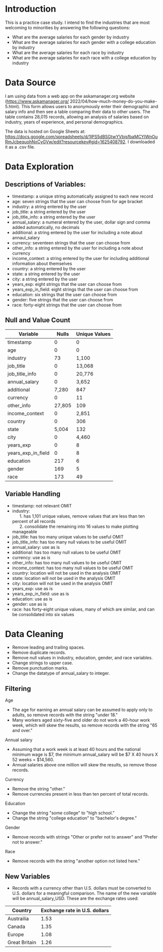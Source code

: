 # Introduction
This is a practice case study. I intend to find the industries that are most welcoming to minorities by answering the following questions:
- What are the average salaries for each gender by industry
- What are the average salaries for each gender with a college education by industry 
- What are the average salaries for each race by industry
- What are the average salaries for each race with a college education by industry 


# Data Source
I am using data from a web app on the askamanager.org website (https://www.askamanager.org/ 2022/04/how-much-money-do-you-make-5.html). This form allows users to anonymously enter their demographic and salary info and then see a table comparing their data to other users. The table contains 28,015 records, allowing an analysis of salaries based on industry, years of experience, and personal demographics.

The data is hosted on Google Sheets at: https://docs.google.com/spreadsheets/d/1IPS5dBSGtwYVbjsfbaMCYIWnOuRmJcbequohNxCyGVw/edit?resourcekey#gid=1625408792. I downloaded it as a .csv file.


# Data Exploration
## Descriptions of Variables:
- timestamp: a unique string automatically assigned to each new record
- age: seven strings that the user can choose from for age bracket
- industry: a string entered by the user
- job_title: a string entered by the user
- job_title_info: a string entered by the user
- annual_salary: a numeral entered by the user, dollar sign and comma added automatically, no decimals
- additional: a string entered by the user for including a note about annaul_salary
- currency: seventeen strings that the user can choose from 
- other_info: a string entered by the user for including a note about currency
- income_context: a string entered by the user for including additional information about themselves
- country: a string entered by the user
- state: a string entered by the user
- city: a string entered by the user
- years_exp: eight strings that the user can choose from
- years_exp_in_field: eight strings that the user can choose from
- education: six strings that the user can choose from
- gender: five strings that the user can choose from
- race: forty-eight strings that the user can choose from

## Null and Value Count
| Variable           | Nulls  | Unique Values |
| ------------------ | ------ | ------------- |
| timestamp          | 0      | 0             |
| age                | 0      | 0             |
| industry           | 73     | 1,100         |
| job_title          | 0      | 13,068        |
| job_title_info     | 0      | 20,776        |
| annual_salary      | 0      | 3,652         |
| additional         | 7,280  | 847           |
| currency           | 0      | 11            |
| other_info         | 27,805 | 109           |
| income_context     | 0      | 2,851         |
| country            | 0      | 306           |
| state              | 5,004  | 132           |
| city               | 0      | 4,460         |
| years_exp          | 0      | 8             |
| years_exp_in_field | 0      | 8             |
| education          | 217    | 6             |
| gender             | 169    | 5             |
| race               | 173    | 49            |

## Variable Handling
- timestamp: not relevant OMIT
- industry:   
&nbsp;&nbsp;&nbsp;&nbsp;&nbsp;&nbsp;1. has 1,101 unique values, remove values that are less than ten percent of all records  
&nbsp;&nbsp;&nbsp;&nbsp;&nbsp;&nbsp;2. consolidate the remaining into 16 values to make plotting manageable
- job_title: has too many unique values to be useful OMIT
- job_title_info: has too many null values to be useful OMIT
- annual_salary: use as is
- additional: has too many null values to be useful OMIT
- currency: use as is
- other_info: has too many null values to be useful OMIT
- income_context: has too many null values to be useful OMIT
- country: location will not be used in the analysis OMIT
- state: location will not be used in the analysis OMIT
- city: location will not be used in the analysis OMIT
- years_exp: use as is
- years_exp_in_field:  use as is
- education:  use as is
- gender:  use as is
- race: has forty-eight unique values, many of which are similar, and can be consolidated into six values

# Data Cleaning
- Remove leading and trailing spaces.
- Remove duplicate records.
- Remove null values in industry, education, gender, and race variables.
- Change strings to upper case.
- Remove punctuation marks.
- Change the datatype of annual_salary to integer.

## Filtering
Age  
- The age for earning an annual salary can be assumed to apply only to adults, so remove records with the string "under 18."
- Many workers aged sixty-five and older do not work a 40-hour work week, which will skew the results, so remove records with the string "65 and over."

Annual salary  
- Assuming that a work week is at least 40 hours and the national minimum wage is $7, the minimum annual_salary will be  $7 X 40 hours X 52 weeks = $14,560.
- Annual salaries above one million will skew the results, so remove those records.

Currency
- Remove the string "other."
- Remove currencies present in less than ten percent of total records.

Education 
- Change the string "some college" to "high school."
- Change the string "college education" to "bachelor's degree."

Gender 
- Remove records with strings "Other or prefer not to answer" and "Prefer not to answer."

Race 
- Remove records with the string "another option not listed here."


## New Variables
- Records with a currency other than U.S. dollars must be converted to U.S. dollars for a meaningful comparison. The name of the new variable will be annual_salary_USD. These are the exchange rates used:

| Country       | Exchange rate in U.S. dollars |
| ------------- | ----------------------------- |
| Austrailia    | 1.53                          |
| Canada        | 1.35                          |
| Europe        | 1.08                          |
| Great Britain | 1.26                          |
